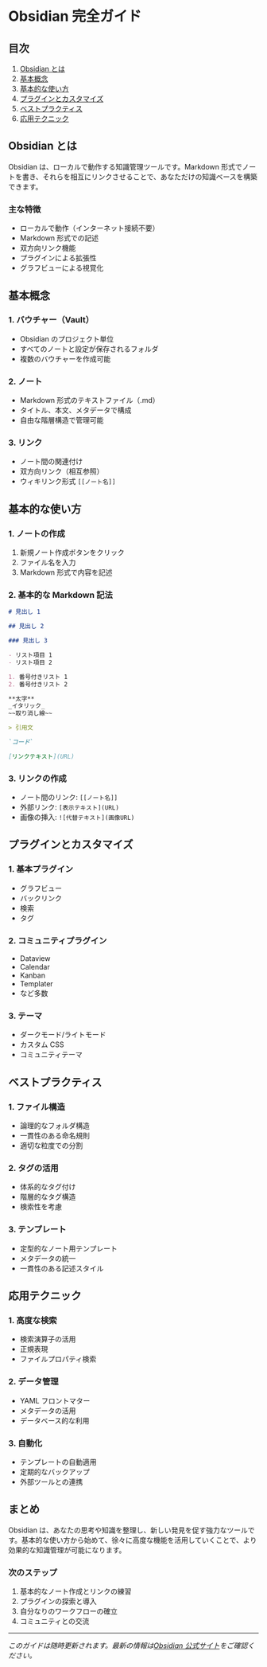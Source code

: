 # Obsidian 完全ガイド

## 目次

1. [Obsidian とは](#obsidianとは)
2. [基本概念](#基本概念)
3. [基本的な使い方](#基本的な使い方)
4. [プラグインとカスタマイズ](#プラグインとカスタマイズ)
5. [ベストプラクティス](#ベストプラクティス)
6. [応用テクニック](#応用テクニック)

## Obsidian とは

Obsidian は、ローカルで動作する知識管理ツールです。Markdown 形式でノートを書き、それらを相互にリンクさせることで、あなただけの知識ベースを構築できます。

### 主な特徴

- ローカルで動作（インターネット接続不要）
- Markdown 形式での記述
- 双方向リンク機能
- プラグインによる拡張性
- グラフビューによる視覚化

## 基本概念

### 1. バウチャー（Vault）

- Obsidian のプロジェクト単位
- すべてのノートと設定が保存されるフォルダ
- 複数のバウチャーを作成可能

### 2. ノート

- Markdown 形式のテキストファイル（.md）
- タイトル、本文、メタデータで構成
- 自由な階層構造で管理可能

### 3. リンク

- ノート間の関連付け
- 双方向リンク（相互参照）
- ウィキリンク形式 `[[ノート名]]`

## 基本的な使い方

### 1. ノートの作成

1. 新規ノート作成ボタンをクリック
2. ファイル名を入力
3. Markdown 形式で内容を記述

### 2. 基本的な Markdown 記法

```markdown
# 見出し 1

## 見出し 2

### 見出し 3

- リスト項目 1
- リスト項目 2

1. 番号付きリスト 1
2. 番号付きリスト 2

**太字**
_イタリック_
~~取り消し線~~

> 引用文

`コード`

[リンクテキスト](URL)
```

### 3. リンクの作成

- ノート間のリンク: `[[ノート名]]`
- 外部リンク: `[表示テキスト](URL)`
- 画像の挿入: `![代替テキスト](画像URL)`

## プラグインとカスタマイズ

### 1. 基本プラグイン

- グラフビュー
- バックリンク
- 検索
- タグ

### 2. コミュニティプラグイン

- Dataview
- Calendar
- Kanban
- Templater
- など多数

### 3. テーマ

- ダークモード/ライトモード
- カスタム CSS
- コミュニティテーマ

## ベストプラクティス

### 1. ファイル構造

- 論理的なフォルダ構造
- 一貫性のある命名規則
- 適切な粒度での分割

### 2. タグの活用

- 体系的なタグ付け
- 階層的なタグ構造
- 検索性を考慮

### 3. テンプレート

- 定型的なノート用テンプレート
- メタデータの統一
- 一貫性のある記述スタイル

## 応用テクニック

### 1. 高度な検索

- 検索演算子の活用
- 正規表現
- ファイルプロパティ検索

### 2. データ管理

- YAML フロントマター
- メタデータの活用
- データベース的な利用

### 3. 自動化

- テンプレートの自動適用
- 定期的なバックアップ
- 外部ツールとの連携

## まとめ

Obsidian は、あなたの思考や知識を整理し、新しい発見を促す強力なツールです。基本的な使い方から始めて、徐々に高度な機能を活用していくことで、より効果的な知識管理が可能になります。

### 次のステップ

1. 基本的なノート作成とリンクの練習
2. プラグインの探索と導入
3. 自分なりのワークフローの確立
4. コミュニティとの交流

---

_このガイドは随時更新されます。最新の情報は[Obsidian 公式サイト](https://obsidian.md)をご確認ください。_
